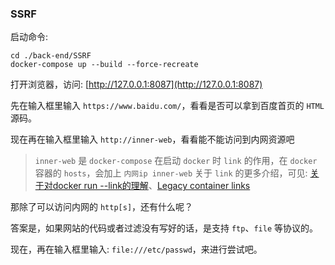 ### SSRF

启动命令:

```shell
cd ./back-end/SSRF
docker-compose up --build --force-recreate
```

打开浏览器，访问: [http://127.0.0.1:8087](http://127.0.0.1:8087)

先在输入框里输入 `https://www.baidu.com/`，看看是否可以拿到百度首页的 `HTML` 源码。

现在再在输入框里输入 `http://inner-web`，看看能不能访问到内网资源吧

> `inner-web` 是 `docker-compose` 在启动 `docker` 时 `link` 的作用，在 `docker` 容器的 `hosts`，会加上 `内网ip inner-web`
> 关于 `link` 的更多介绍，可见: [关于对docker run --link的理解](https://www.jianshu.com/p/21d66ca6115e)、[Legacy container links](https://docs.docker.com/network/links/)

那除了可以访问内网的 `http[s]`，还有什么呢？

答案是，如果网站的代码或者过滤没有写好的话，是支持 `ftp`、`file` 等协议的。

现在，再在输入框里输入: `file:///etc/passwd`，来进行尝试吧。